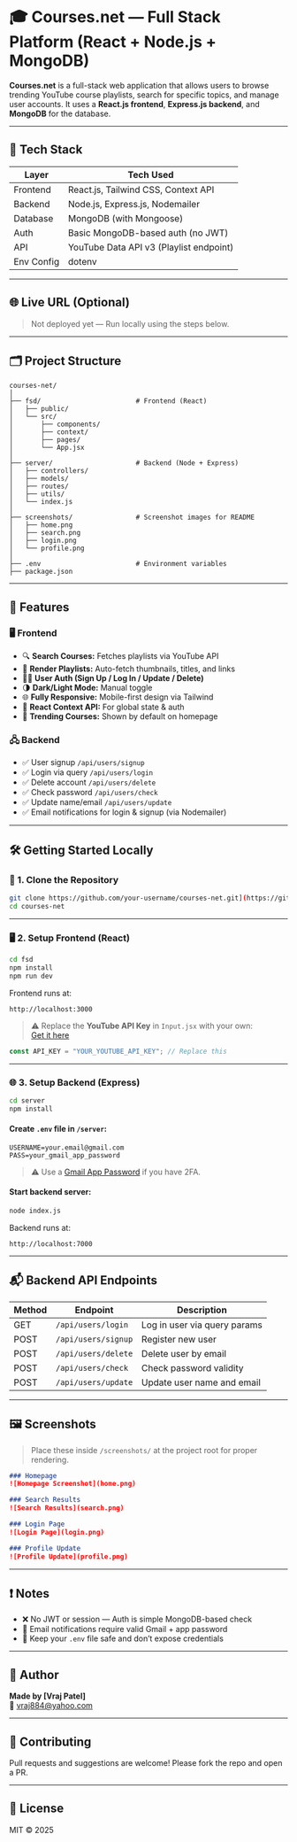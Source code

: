 # 🎓 Courses.net — Full Stack Platform (React + Node.js + MongoDB)

**Courses.net** is a full-stack web application that allows users to browse trending YouTube course playlists, search for specific topics, and manage user accounts. It uses a **React.js frontend**, **Express.js backend**, and **MongoDB** for the database.

---

## 🧰 Tech Stack

| Layer       | Tech Used                              |
|-------------|-----------------------------------------|
| Frontend    | React.js, Tailwind CSS, Context API     |
| Backend     | Node.js, Express.js, Nodemailer         |
| Database    | MongoDB (with Mongoose)                 |
| Auth        | Basic MongoDB-based auth (no JWT)       |
| API         | YouTube Data API v3 (Playlist endpoint) |
| Env Config  | dotenv                                  |

---

## 🌐 Live URL (Optional)

> Not deployed yet — Run locally using the steps below.

---

## 🗂️ Project Structure

```
courses-net/
│
├── fsd/                        # Frontend (React)
│   ├── public/
│   └── src/
│       ├── components/
│       ├── context/
│       ├── pages/
│       └── App.jsx
│
├── server/                     # Backend (Node + Express)
│   ├── controllers/
│   ├── models/
│   ├── routes/
│   ├── utils/
│   └── index.js
│
├── screenshots/                # Screenshot images for README
│   ├── home.png
│   ├── search.png
│   ├── login.png
│   └── profile.png
│
├── .env                        # Environment variables
├── package.json
```

---

## 🚀 Features

### 🖥️ Frontend

- 🔍 **Search Courses:** Fetches playlists via YouTube API
- 🎥 **Render Playlists:** Auto-fetch thumbnails, titles, and links
- 🧑‍💻 **User Auth (Sign Up / Log In / Update / Delete)**
- 🌗 **Dark/Light Mode:** Manual toggle
- 🌐 **Fully Responsive:** Mobile-first design via Tailwind
- 🧠 **React Context API:** For global state & auth
- 🎯 **Trending Courses:** Shown by default on homepage

### 🖧 Backend

- ✅ User signup `/api/users/signup`
- ✅ Login via query `/api/users/login`
- ✅ Delete account `/api/users/delete`
- ✅ Check password `/api/users/check`
- ✅ Update name/email `/api/users/update`
- ✅ Email notifications for login & signup (via Nodemailer)

---

## 🛠️ Getting Started Locally

### 📁 1. Clone the Repository

```bash
git clone https://github.com/your-username/courses-net.git](https://github.com/Vraj884/courses.net-Fullstack-project-.git
cd courses-net
```

---

### 🖥️ 2. Setup Frontend (React)

```bash
cd fsd
npm install
npm run dev
```

Frontend runs at:

```
http://localhost:3000
```

> ⚠️ Replace the **YouTube API Key** in `Input.jsx` with your own:  
> [Get it here](https://console.cloud.google.com/apis)

```js
const API_KEY = "YOUR_YOUTUBE_API_KEY"; // Replace this
```

---

### 🌐 3. Setup Backend (Express)

```bash
cd server
npm install
```

#### Create `.env` file in `/server`:

```env
USERNAME=your.email@gmail.com
PASS=your_gmail_app_password
```

> ⚠️ Use a [Gmail App Password](https://myaccount.google.com/apppasswords) if you have 2FA.

#### Start backend server:

```bash
node index.js
```

Backend runs at:

```
http://localhost:7000
```

---

## 📬 Backend API Endpoints

| Method | Endpoint              | Description                      |
|--------|-----------------------|----------------------------------|
| GET    | `/api/users/login`    | Log in user via query params     |
| POST   | `/api/users/signup`   | Register new user                |
| POST   | `/api/users/delete`   | Delete user by email             |
| POST   | `/api/users/check`    | Check password validity          |
| POST   | `/api/users/update`   | Update user name and email       |

---

## 🖼️ Screenshots

> Place these inside `/screenshots/` at the project root for proper rendering.

```md
### Homepage
![Homepage Screenshot](home.png)

### Search Results
![Search Results](search.png)

### Login Page
![Login Page](login.png)

### Profile Update
![Profile Update](profile.png)

```

---

## ❗ Notes

- ❌ No JWT or session — Auth is simple MongoDB-based check
- 📮 Email notifications require valid Gmail + app password
- 🔐 Keep your `.env` file safe and don’t expose credentials

---

## 👤 Author

**Made by [Vraj Patel]**  
📧 vraj884@yahoo.com  

---

## 📢 Contributing

Pull requests and suggestions are welcome! Please fork the repo and open a PR.

---

## 📃 License

MIT © 2025
